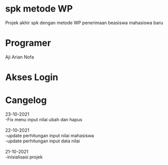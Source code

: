 # spk metode WP
Projek akhir spk dengan metode WP penerimaan beasiswa mahasiswa baru
<br/>

# Programer
Aji Arian Nofa
<br/>

# Akses Login


# Cangelog
23-10-2021 <br/>
-Fix menu input nilai ubah dan hapus <br/><br/>
22-10-2021 <br/>
-update perhitungan input nilai mahasiswa <br/>
-update perhitungan input data nilai <br/><br/>
21-10-2021 <br/>
-inisialisasi projek <br/><br/>



